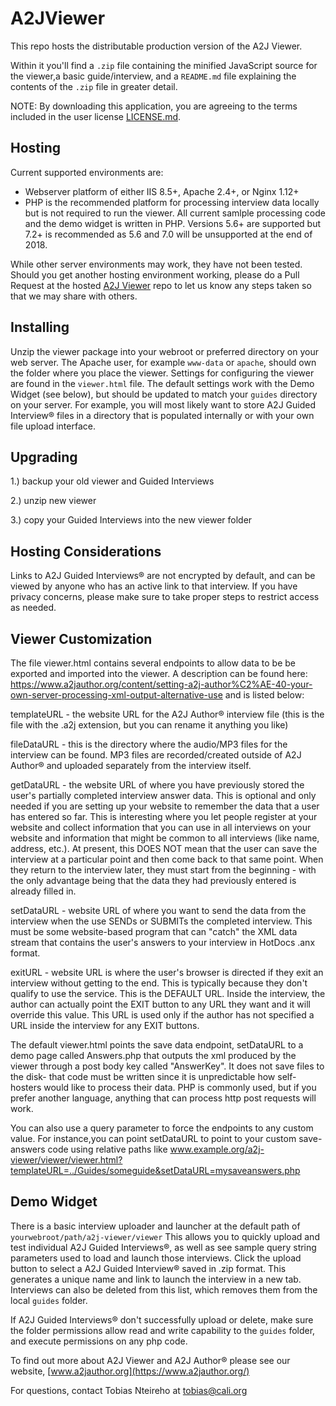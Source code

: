 # A2JViewer

This repo hosts the distributable production version of the A2J Viewer.

Within it you'll find a `.zip` file containing the minified JavaScript source for the viewer,a basic guide/interview, and a `README.md` file explaining the contents of the `.zip` file in greater detail.

NOTE: By downloading this application, you are agreeing to the terms included in the user license [LICENSE.md](https://github.com/CCALI/A2JViewer/blob/master/LICENSE.md).

## Hosting
Current supported environments are:

* Webserver platform of either IIS 8.5+, Apache 2.4+, or Nginx 1.12+
* PHP is the recommended platform for processing interview data locally but is not required to run the viewer. All current samlple processing code and the demo widget is written in PHP. Versions 5.6+ are supported but 7.2+ is recommended as 5.6 and 7.0 will be unsupported at the end of 2018.

While other server environments may work, they have not been tested.  Should you get another hosting environment working, please do a Pull Request at the hosted [A2J Viewer](https://github.com/CCALI/A2JViewer) repo to let us know any steps taken so that we may share with others.

## Installing
Unzip the viewer package into your webroot or preferred directory on your web server. The Apache user, for example `www-data` or `apache`, should own the folder where you place the viewer. Settings for configuring the viewer are found in the `viewer.html` file. The default settings work with the Demo Widget (see below), but should be updated to match your `guides` directory on your server. For example, you will most likely want to store A2J Guided Interview® files in a directory that is populated internally or with your own file upload interface.

## Upgrading
1.) backup your old viewer and Guided Interviews

2.) unzip new viewer

3.) copy your Guided Interviews into the new viewer folder

## Hosting Considerations
Links to A2J Guided Interviews® are not encrypted by default, and can be viewed by anyone who has an active link to that interview. If you have privacy concerns, please make sure to take proper steps to restrict access as needed.

## Viewer Customization
The file viewer.html contains several endpoints to allow data to be be exported and imported into the viewer. A description can be found here: https://www.a2jauthor.org/content/setting-a2j-author%C2%AE-40-your-own-server-processing-xml-output-alternative-use and is listed below:

templateURL - the website URL for the A2J Author® interview file (this is the file with the .a2j extension, but you can rename it anything you like)

fileDataURL - this is the directory where the audio/MP3 files for the interview can be found. MP3 files are recorded/created outside of A2J Author® and uploaded separately from the interview itself.

getDataURL - the website URL of where you have previously stored the user's partially completed interview answer data. This is optional and only needed if you are setting up your website to remember the data that a user has entered so far. This is interesting where you let people register at your website and collect information that you can use in all interviews on your website and information that might be common to all interviews (like name, address, etc.). At present, this DOES NOT mean that the user can save the interview at a particular point and then come back to that same point. When they return to the interview later, they must start from the beginning - with the only advantage being that the data they had previously entered is already filled in.

setDataURL - website URL of where you want to send the data from the interview when the use SENDs or SUBMITs the completed interview. This must be some website-based program that can "catch" the XML data stream that contains the user's answers to your interview in HotDocs .anx format.

exitURL - website URL is where the user's browser is directed if they exit an interview without getting to the end. This is typically because they don't qualify to use the service. This is the DEFAULT URL. Inside the interview, the author can actually point the EXIT button to any URL they want and it will override this value. This URL is used only if the author has not specified a URL inside the interview for any EXIT buttons.

The default viewer.html points the save data endpoint, setDataURL to a demo page called Answers.php that outputs the xml produced by the viewer through a post body key called "AnswerKey". It does not save files to the disk- that code must be written since it is unpredictable how self-hosters would like to process their data. PHP is commonly used, but if you prefer another language, anything that can process http post requests will work.

You can also use a query parameter to force the endpoints to any custom value. For instance,you can point setDataURL to point to your custom save-answers code using relative paths like www.example.org/a2j-viewer/viewer/viewer.html?templateURL=../Guides/someguide&setDataURL=mysaveanswers.php

## Demo Widget
There is a basic interview uploader and launcher at the default path of `yourwebroot/path/a2j-viewer/viewer` This allows you to quickly upload and test individual A2J Guided Interviews®, as well as see sample query string parameters used to load and launch those interviews. Click the upload button to select a A2J Guided Interview® saved in .zip format.  This generates a unique name and link to launch the interview in a new tab. Interviews can also be deleted from this list, which removes them from the local `guides` folder.

If A2J Guided Interviews® don't successfully upload or delete, make sure the folder permissions allow read and write capability to the `guides` folder, and execute permissions on any php code.

To find out more about A2J Viewer and A2J Author® please see our website, [www.a2jauthor.org](https://www.a2jauthor.org/)

For questions, contact Tobias Nteireho at tobias@cali.org
